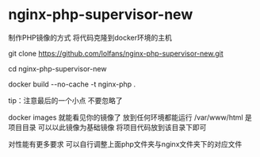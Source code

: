 # nginx-php-supervisor-new
制作PHP镜像的方式 将代码克隆到docker环境的主机

git clone https://github.com/lolfans/nginx-php-supervisor-new.git


cd nginx-php-supervisor-new


docker build --no-cache -t nginx-php .


tip：注意最后的一个小点 不要忽略了


docker images 就能看见你的镜像了 放到任何环境都能运行 /var/www/html 是项目目录 可以以此镜像为基础镜像 将项目代码放到该目录下即可


对性能有更多要求 可以自行调整上面php文件夹与nginx文件夹下的对应文件

